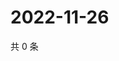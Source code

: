 # 2022-11-26

共 0 条

<!-- BEGIN WEIBO -->
<!-- 最后更新时间 Sat Nov 26 2022 05:13:21 GMT+0800 (China Standard Time) -->

<!-- END WEIBO -->
